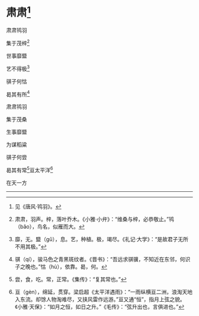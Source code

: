    

# 肃肃[^1]

肃肃鸨羽

集于茂梓[^2]

世事靡盬

艺不得极[^3]

骐子何怙

曷其有所[^4]

肃肃鸨羽

集于茂桑

生事靡盬

为谋稻粱

骐子何尝

曷其有常[^5]亘太平洋[^6]

在天一方

* * *

[^1]: 见《唐风·鸨羽》。
[^2]: 肃肃，羽声。梓，落叶乔木。《小雅·小弁》：“维桑与梓，必恭敬止。”鸨（bǎo），鸟名，似雁而大。
[^3]: 靡，无。盬（gǔ），息。艺，种植。极，竭尽。《礼记·大学》：“是故君子无所不用其极。”
[^4]: 骐（qí），骏马色之青黑斑纹者。《晋书》：“吾远求骐骥，不知近在东邻，何识子之晚也。”怙（hù），依靠。曷，何。
[^5]: 尝，食，吃。常，正常。《集传》：“复其常也。”
[^6]: 亘（gèn），绵延，贯穿。梁启超《太平洋遇雨》：“一雨纵横亘二洲，浪淘天地入东流。却馀人物淘难尽，又挟风雷作远游。”亘又通“恒”，指月上弦之貌。《小雅·天保》：“如月之恒，如日之升。”《毛传》：“弦升出也，言俱进也。”